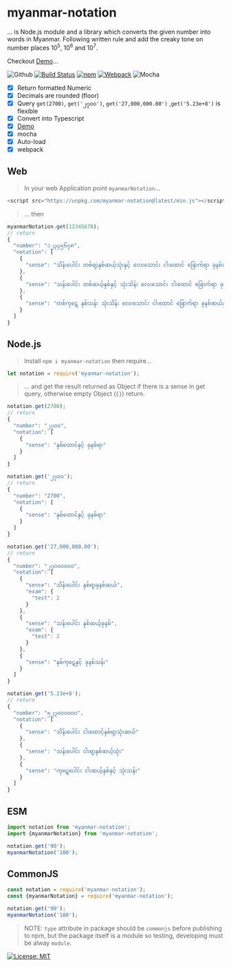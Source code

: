 # myanmar-notation

... is Node.js module and a library which converts the given number into words in Myanmar. Following written rule and add the creaky tone on number places 10<sup>5</sup>, 10<sup>6</sup> and 10<sup>7</sup>.

Checkout [Demo][demo]...

![Github][workflows]
[![Build Status][travis-svg]][travis]
[![npm][npm-svg]][npm]
[![Webpack][webpack-check]][latest-min]
![Mocha][test-mocha]

- [x] Return formatted Numeric
- [x] Decimals are rounded (floor)
- [x] Query `get(2700)`, `get('၂၇၀၀')`, `get('27,000,000.00')` ,`get('5.23e+8')` is flexible
- [x] Convert into Typescript
- [x] [Demo][demo]
- [x] mocha
- [x] Auto-load
- [x] webpack

## Web

> In your web Application point `myanmarNotation`...

```js
<script src="https://unpkg.com/myanmar-notation@latest/min.js"></script>
```

> ... then

```js
myanmarNotation.get(12345678);
// return
{
  "number": "၁၂၃၄၅၆၇၈",
  "notation": [
    {
      "sense": "သိန်းပေါင်း တစ်ရာ့နှစ်ဆယ့်သုံးနှင့် လေးသောင်း ငါးထောင် ခြောက်ရာ ခုနစ်ဆယ်နှင့် ရှစ်"
    },
    {
      "sense": "သန်းပေါင်း တစ်ဆယ့်နှစ်နှင့် သုံးသိန်း လေးသောင်း ငါးထောင် ခြောက်ရာ ခုနစ်ဆယ်နှင့် ရှစ်"
    },
    {
      "sense": "တစ်ကု​ဋေ​ နှစ်သန်း သုံးသိန်း လေးသောင်း ငါးထောင် ခြောက်ရာ ခုနစ်ဆယ်နှင့် ရှစ်"
    }
  ]
}
```

## Node.js

> Install `npm i myanmar-notation` then require...

```js
let notation = require('myanmar-notation');
```

> ... and get the result returned as Object if there is a sense in get query, otherwise empty Object (`{}`) return.

```js
notation.get(2700);
// return
{
  "number": "၂၇၀၀",
  "notation": [
    {
      "sense": "နှစ်ထောင်နှင့် ခုနစ်ရာ"
    }
  ]
}

notation.get('၂၇၀၀');
// return
{
  "number": "2700",
  "notation": [
    {
      "sense": "နှစ်ထောင်နှင့် ခုနစ်ရာ"
    }
  ]
}

notation.get('27,000,000.00');
// return
{
  "number": "၂၇၀၀၀၀၀၀",
  "notation": [
    {
      "sense": "သိန်းပေါင်း နှစ်ရာ့ခုနစ်ဆယ်",
      "exam": {
        "test": 2
      }
    },
    {
      "sense": "သန်းပေါင်း နှစ်ဆယ့်ခုနစ်",
      "exam": {
        "test": 2
      }
    },
    {
      "sense": "နှစ်ကု​ဋေ​နှင့် ခုနစ်သန်း"
    }
  ]
}

notation.get('5.23e+8');
// return
{
  "number": "၅၂၃၀၀၀၀၀၀",
  "notation": [
    {
      "sense": "သိန်းပေါင်း ငါးထောင့်နှစ်ရာ့သုံးဆယ်"
    },
    {
      "sense": "သန်းပေါင်း ငါးရာ့နှစ်ဆယ့်သုံး"
    },
    {
      "sense": "ကု​ဋေ​ပေါင်း ငါးဆယ့်နှစ်နှင့် သုံးသန်း"
    }
  ]
}
```

## ESM

```js
import notation from 'myanmar-notation';
import {myanmarNotation} from 'myanmar-notation';

notation.get('90');
myanmarNotation('100');
```

## CommonJS

```js
const notation = require('myanmar-notation');
const {myanmarNotation} = require('myanmar-notation');

notation.get('90');
myanmarNotation('100');
```

> NOTE: `type` attribute in package should be `commonjs` before publishing to npm, but the package itself is a module so testing, developing must be alway `module`.

[![License: MIT][license]][license-url]

[demo]: https://khensolomon.github.io/myanmar-notation/
[workflows]: https://github.com/khensolomon/myanmar-notation/workflows/Node/badge.svg

[test-mocha]: https://img.shields.io/badge/test-mocha-green.svg?longCache=true
[webpack-check]: https://img.shields.io/badge/webpack-yes-green.svg?longCache=true
[latest-min]: https://unpkg.com/myanmar-notation@latest/min.js
[travis-svg]: https://travis-ci.com/khensolomon/myanmar-notation.svg
[travis]: https://travis-ci.com/khensolomon/myanmar-notation
[npm-svg]: https://img.shields.io/npm/dt/myanmar-notation.svg
[npm]: https://www.npmjs.com/package/myanmar-notation
[license]: https://img.shields.io/badge/License-MIT-brightgreen.svg?longCache=true&style=popout-square
[license-url]: https://opensource.org/licenses/MIT
